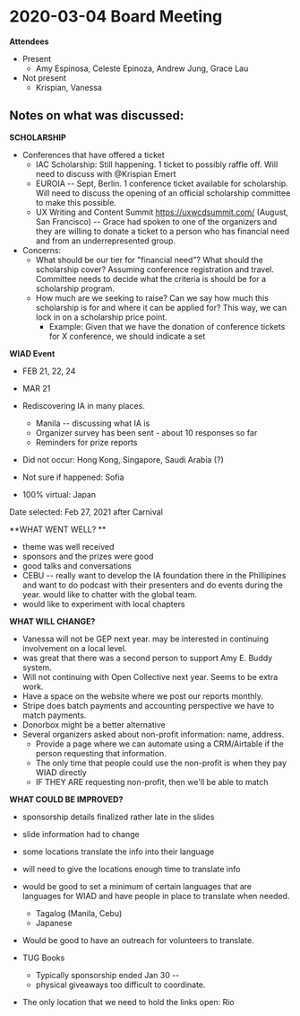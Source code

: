 # 2020-03-04 Board Meeting

**Attendees**
- Present
  - Amy Espinosa, Celeste Epinoza, Andrew Jung, Grace Lau
- Not present
  - Krispian, Vanessa

## Notes on what was discussed:

**SCHOLARSHIP**
- Conferences that have offered a ticket
  - IAC Scholarship: Still happening. 1 ticket to possibly raffle off. Will need to discuss with @Krispian Emert
  - EUROIA -- Sept, Berlin. 1 conference ticket available for scholarship. Will need to discuss the opening of an official scholarship committee to make this possible. 
  - UX Writing and Content Summit  https://uxwcdsummit.com/ (August, San Francisco) -- Grace had spoken to one of the organizers and they are willing to donate a ticket to a person who has financial need and from an underrepresented group. 
- Concerns: 
  - What should be our tier for "financial need"? What should the scholarship cover? Assuming conference registration and travel. Committee needs to decide what the criteria is should be for a scholarship program. 
  - How much are we seeking to raise? Can we say how much this scholarship is for and where it can be applied for? This way, we can lock in on a scholarship price point. 
    - Example: Given that we have the donation of conference tickets for X conference, we should indicate a set 

**WIAD Event**
- FEB 21, 22, 24
- MAR 21

- Rediscovering IA in many places. 
  - Manila -- discussing what IA is
  - Organizer survey has been sent - about 10 responses so far
  - Reminders for prize reports

- Did not occur: Hong Kong, Singapore, Saudi Arabia (?)
- Not sure if happened: Sofia
- 100% virtual: Japan

Date selected: Feb 27, 2021
after Carnival

**WHAT WENT WELL? **
- theme was well received
- sponsors and the prizes were good
- good talks and conversations
- CEBU -- really want to develop the IA foundation there in the Phillipines and want to do podcast with their presenters and do events during the year. would like to chatter with the global team. 
- would like to experiment with local chapters

**WHAT WILL CHANGE?**
- Vanessa will not be GEP next year. may be interested in continuing involvement on a local level.
- was great that there was a second person to support Amy E. Buddy system. 
- Will not continuing with Open Collective next year. Seems to be extra work. 
- Have a space on the website where we post our reports monthly. 
- Stripe does batch payments and accounting perspective we have to match payments. 
- Donorbox might be a better alternative
- Several organizers asked about non-profit information: name, address. 
  - Provide a page where we can automate using a CRM/Airtable if the person requesting that information. 
  - The only time that people could use the non-profit is when they pay WIAD directly
  - IF THEY ARE requesting non-profit, then we'll be able to match 

**WHAT COULD BE IMPROVED?**
- sponsorship details finalized rather late in the slides
- slide information had to change
- some locations translate the info into their language
- will need to give the locations enough time to translate info
- would be good to set a minimum of certain languages that are languages for WIAD and have people in place to translate when needed. 
  - Tagalog (Manila, Cebu)
  - Japanese

- Would be good to have an outreach for volunteers to translate. 

- TUG Books
  - Typically sponsorship ended Jan 30 -- 
  - physical giveaways too difficult to coordinate. 

- The only location that we need to hold the links open: Rio

